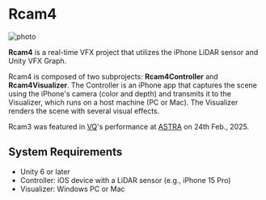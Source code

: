 # Rcam4

![photo](https://github.com/user-attachments/assets/b9ba2693-8f63-4944-acb6-72e7f26df366)

**Rcam4** is a real-time VFX project that utilizes the iPhone LiDAR sensor and Unity VFX Graph.

Rcam4 is composed of two subprojects: **Rcam4Controller** and **Rcam4Visualizer**. The Controller is an iPhone app that captures the scene using the iPhone's camera (color and depth) and transmits it to the Visualizer, which runs on a host machine (PC or Mac). The Visualizer renders the scene with several visual effects.

Rcam3 was featured in [VQ]'s performance at [ASTRA] on 24th Feb., 2025.

[VQ]: https://x.com/voboku
[ASTRA]: https://peatix.com/group/16437601

## System Requirements

- Unity 6 or later
- Controller: iOS device with a LiDAR sensor (e.g., iPhone 15 Pro)
- Visualizer: Windows PC or Mac
